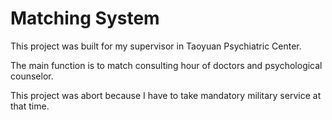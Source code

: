 # Matching System
This project was built for my supervisor in Taoyuan Psychiatric Center.

The main function is to match consulting hour of doctors and psychological counselor.

This project was abort because I have to take mandatory military service at that time.
